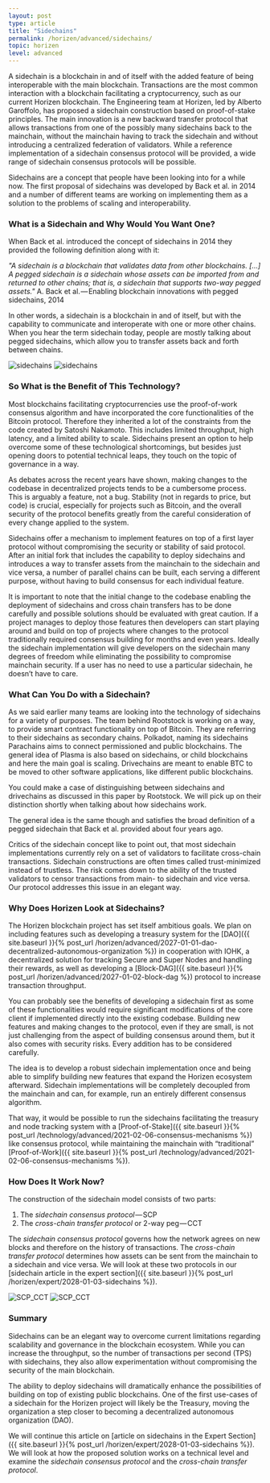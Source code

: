 ```yaml
---
layout: post
type: article
title: "Sidechains"
permalink: /horizen/advanced/sidechains/
topic: horizen
level: advanced
---
```


A sidechain is a blockchain in and of itself with the added feature of being interoperable with the main blockchain. Transactions are the most common interaction with a blockchain facilitating a cryptocurrency, such as our current Horizen blockchain. The Engineering team at Horizen, led by Alberto Garoffolo, has proposed a sidechain construction based on proof-of-stake principles. The main innovation is a new backward transfer protocol that allows transactions from one of the possibly many sidechains back to the mainchain, without the mainchain having to track the sidechain and without introducing a centralized federation of validators. While a reference implementation of a sidechain consensus protocol will be provided, a wide range of sidechain consensus protocols will be possible.

Sidechains are a concept that people have been looking into for a while now. The first proposal of sidechains was developed by Back et al. in 2014 and a number of different teams are working on implementing them as a solution to the problems of scaling and interoperability.

### What is a Sidechain and Why Would You Want One?

When Back et al. introduced the concept of sidechains in 2014 they provided the following definition along with it:

_"A sidechain is a blockchain that validates data from other blockchains. […] A pegged sidechain is a sidechain whose assets can be imported from and returned to other chains; that is, a sidechain that supports two-way pegged assets."_ A. Back et al. — Enabling blockchain innovations with pegged sidechains, 2014

In other words, a sidechain is a blockchain in and of itself, but with the capability to communicate and interoperate with one or more other chains. When you hear the term sidechain today, people are mostly talking about pegged sidechains, which allow you to transfer assets back and forth between chains.

![sidechains](/assets/post_files/horizen/advanced/sidechains/sidechains_D.jpg)
![sidechains](/assets/post_files/horizen/advanced/sidechains/sidechains_M.jpg)

### So What is the Benefit of This Technology?

Most blockchains facilitating cryptocurrencies use the proof-of-work consensus algorithm and have incorporated the core functionalities of the Bitcoin protocol. Therefore they inherited a lot of the constraints from the code created by Satoshi Nakamoto. This includes limited throughput, high latency, and a limited ability to scale. Sidechains present an option to help overcome some of these technological shortcomings, but besides just opening doors to potential technical leaps, they touch on the topic of governance in a way.

As debates across the recent years have shown, making changes to the codebase in decentralized projects tends to be a cumbersome process. This is arguably a feature, not a bug. Stability (not in regards to price, but code) is crucial, especially for projects such as Bitcoin, and the overall security of the protocol benefits greatly from the careful consideration of every change applied to the system.

Sidechains offer a mechanism to implement features on top of a first layer protocol without compromising the security or stability of said protocol. After an initial fork that includes the capability to deploy sidechains and introduces a way to transfer assets from the mainchain to the sidechain and vice versa, a number of parallel chains can be built, each serving a different purpose, without having to build consensus for each individual feature.

It is important to note that the initial change to the codebase enabling the deployment of sidechains and cross chain transfers has to be done carefully and possible solutions should be evaluated with great caution. If a project manages to deploy those features then developers can start playing around and build on top of projects where changes to the protocol traditionally required consensus building for months and even years. Ideally the sidechain implementation will give developers on the sidechain many degrees of freedom while eliminating the possibility to compromise mainchain security. If a user has no need to use a particular sidechain, he doesn’t have to care.

### What Can You Do with a Sidechain?

As we said earlier many teams are looking into the technology of sidechains for a variety of purposes. The team behind Rootstock is working on a way, to provide smart contract functionality on top of Bitcoin. They are referring to their sidechains as secondary chains. Polkadot, naming its sidechains Parachains aims to connect permissioned and public blockchains. The general idea of Plasma is also based on sidechains, or child blockchains and here the main goal is scaling. Drivechains are meant to enable BTC to be moved to other software applications, like different public blockchains.

You could make a case of distinguishing between sidechains and drivechains as discussed in this paper by Rootstock. We will pick up on their distinction shortly when talking about how sidechains work.

The general idea is the same though and satisfies the broad definition of a pegged sidechain that Back et al. provided about four years ago.

Critics of the sidechain concept like to point out, that most sidechain implementations currently rely on a set of validators to facilitate cross-chain transactions. Sidechain constructions are often times called trust-minimized instead of trustless. The risk comes down to the ability of the trusted validators to censor transactions from main- to sidechain and vice versa. Our protocol addresses this issue in an elegant way.

### Why Does Horizen Look at Sidechains?

The Horizen blockchain project has set itself ambitious goals. We plan on including features such as developing a treasury system for the [DAO]({{ site.baseurl }}{% post_url /horizen/advanced/2027-01-01-dao-decentralized-autonomous-organization %}) in cooperation with IOHK, a decentralized solution for tracking Secure and Super Nodes and handling their rewards, as well as developing a [Block-DAG]({{ site.baseurl }}{% post_url /horizen/advanced/2027-01-02-block-dag %}) protocol to increase transaction throughput.

You can probably see the benefits of developing a sidechain first as some of these functionalities would require significant modifications of the core client if implemented directly into the existing codebase.  Building new features and making changes to the protocol, even if they are small, is not just challenging from the aspect of building consensus around them, but it also comes with security risks. Every addition has to be considered carefully.

The idea is to develop a robust sidechain implementation once and being able to simplify building new features that expand the Horizen ecosystem afterward. Sidechain implementations will be completely decoupled from the mainchain and can, for example, run an entirely different consensus algorithm.

That way, it would be possible to run the sidechains facilitating the treasury and node tracking system with a [Proof-of-Stake]({{ site.baseurl }}{% post_url /technology/advanced/2021-02-06-consensus-mechanisms %}) like consensus protocol, while maintaining the mainchain with “traditional” [Proof-of-Work]({{ site.baseurl }}{% post_url /technology/advanced/2021-02-06-consensus-mechanisms %}).

### How Does It Work Now?

The construction of the sidechain model consists of two parts:

 1. The _sidechain consensus protocol_ — SCP
 2. The _cross-chain transfer protocol_ or 2-way peg — CCT

The _sidechain consensus protocol_ governs how the network agrees on new blocks and therefore on the history of transactions. The _cross-chain transfer protocol_ determines how assets can be sent from the mainchain to a sidechain and vice versa. We will look at these two protocols in our [sidechain article in the expert section]({{ site.baseurl }}{% post_url /horizen/expert/2028-01-03-sidechains %}).

![SCP_CCT](/assets/post_files/horizen/advanced/sidechains/SCP_CCT_D.jpg)
![SCP_CCT](/assets/post_files/horizen/advanced/sidechains/SCP_CCT_M.jpg)

### Summary

Sidechains can be an elegant way to overcome current limitations regarding scalability and governance in the blockchain ecosystem. While you can increase the throughput, so the number of transactions per second (TPS) with sidechains, they also allow experimentation without compromising the security of the main blockchain.

The ability to deploy sidechains will dramatically enhance the possibilities of building on top of existing public blockchains. One of the first use-cases of a sidechain for the Horizen project will likely be the Treasury, moving the organization a step closer to becoming a decentralized autonomous organization (DAO). 

We will continue this article on [article on sidechains in the Expert Section]({{ site.baseurl }}{% post_url /horizen/expert/2028-01-03-sidechains %}). We will look at how the proposed solution works on a technical level and examine the _sidechain consensus protocol_ and the _cross-chain transfer protocol_.
